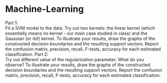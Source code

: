 # Machine-Learning
Part 1:<br />
Fit a SVM model to the data. Try out two kernels: the linear kernel (which essentially
means no kernel - our main case studied in class) and the Gaussian (or rbf) kernel. To illustrate your
results, draw the graphs of the constructed decision boundaries and the resulting support vectors.
Report the confusion matrix, precision, recall, F-tests, accuracy for each estimated classification.
Part 2:<br />
Try out different value of the regularization parameter. What do you observe? To illustrate
your results, draw the graphs of the constructed decision boundaries and the resulting support vectors.
Report the confusion matrix, precision, recall, F-tests, accuracy for each estimated classification.
